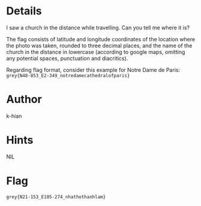 # Details
I saw a church in the distance while travelling. Can you tell me where it is?

The flag consists of latitude and longitude coordinates of the location where the photo was taken, rounded to three decimal places, and the name of the church in the distance in lowercase (according to google maps, omitting any potential spaces, punctuation and diacritics).

Regarding flag format, consider this example for Notre Dame de Paris: `grey{N48-853_E2-349_notredamecathedralofparis}`

# Author

k-hian

# Hints

NIL

# Flag

`grey{N21-153_E105-274_nhathothanhlam}`
